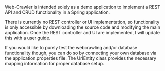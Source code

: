 Web-Crawler is intended solely as a demo application to implement a REST API and CRUD functionality in a Spring application. 

There is currently no REST controller or UI implementation, so functionality is only accessible by downloading the source code and modifying the main application. 
Once the REST controller and UI are implemented, I will update this with a user guide. 

If you would like to purely test the webcrawling and/or database functionality though, you can do so by connecting your own database via the application.properties file. 
The UrlEntity class provides the necessary mapping information for proper database setup. 
